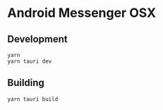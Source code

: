 # Android Messenger OSX

## Development

```
yarn
yarn tauri dev
```

## Building

```
yarn tauri build 
```